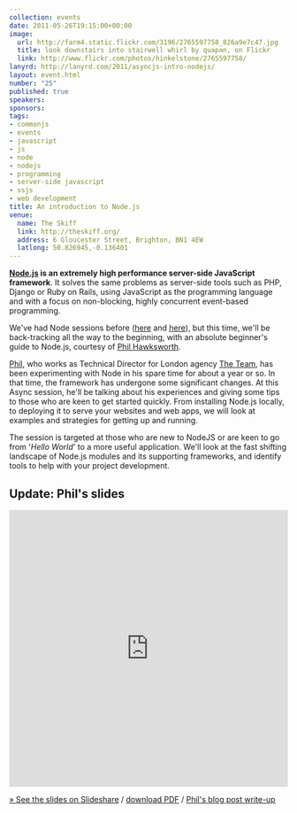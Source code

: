 ```yaml
--- 
collection: events
date: 2011-05-26T19:15:00+00:00
image: 
  url: http://farm4.static.flickr.com/3196/2765597758_826a9e7c47.jpg
  title: look downstairs into stairwell whirl by quapan, on Flickr
  link: http://www.flickr.com/photos/hinkelstone/2765597758/
lanyrd: http://lanyrd.com/2011/asyncjs-intro-nodejs/
layout: event.html
number: "25"
published: true
speakers: 
sponsors: 
tags: 
- commonjs
- events
- javascript
- js
- node
- nodejs
- programming
- server-side javascript
- ssjs
- web development
title: An introduction to Node.js
venue: 
  name: The Skiff
  link: http://theskiff.org/
  address: 6 Gloucester Street, Brighton, BN1 4EW
  latlong: 50.826945,-0.136401
---
```


<p><strong><a href="http://nodejs.org">Node.js</a> is an extremely high performance server-side JavaScript framework</strong>. It solves the same problems as server-side tools such as PHP, Django or Ruby on Rails, using JavaScript as the programming language and with a focus on non-blocking, highly concurrent event-based programming.</p>

<p>We've had Node sessions before (<a href="http://asyncjs.com/nodejs/">here</a> and <a href="http://asyncjs.com/express/">here</a>), but this time, we'll be back-tracking all the way to the beginning, with <span class="summary">an absolute beginner's guide to Node.js</span>, courtesy of <span class="vcard"><a class="fn url" href="http://hawksworx.com">Phil Hawksworth</a></span>.</p>

<p><a href="http://twitter.com/philhawksworth">Phil</a>, who works as Technical Director for London agency <a href="http://theteam.co.uk">The Team</a>, has been experimenting with Node in his spare time for about a year or so. In that time, the framework has undergone some significant changes. At this Async session, he'll be talking about his experiences and giving some tips to those who are keen to get started quickly. From installing Node.js locally, to deploying it to serve your websites and web apps, we will look at examples and strategies for getting up and running.</p>

<p>The session is targeted at those who are new to NodeJS or are keen to go from '<em>Hello World</em>' to a more useful application. We'll look at the fast shifting landscape of Node.js modules and its supporting frameworks, and identify tools to help with your project development.</p>

<h2>Update: Phil's slides</h2>
<iframe src="http://www.slideshare.net/slideshow/embed_code/8123370" style="width:100%; height:500px;" frameborder="0" marginwidth="0" marginheight="0" scrolling="no"></iframe>
<p><a href="http://www.slideshare.net/philhawksworth/getting-started-with-developing-nodejs">» See the slides on Slideshare</a> / <a href="http://static.hawksworx.com.s3.amazonaws.com/asyncjs-nodejs.pdf">download PDF</a> / <a href="http://hawksworx.com/getting-started-with-node-at-asyncjs">Phil's blog post write-up</a></p>

